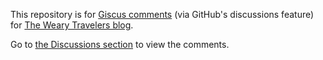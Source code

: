 This repository is for [Giscus comments](https://giscus.app/) (via GitHub's
discussions feature) for [The Weary Travelers
blog](https://weary-travelers.gitlab.io/).

Go to [the Discussions
section](https://github.com/weary-travelers/comments/discussions/categories/announcements)
to view the comments.
